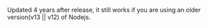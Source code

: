 Updated 4 years after release, it still works if you are using an older version(v13 || v12) of Nodejs.
